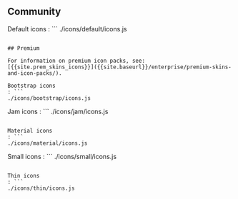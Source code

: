 ## Community

Default icons
: ```
./icons/default/icons.js
```

## Premium

For information on premium icon packs, see: [{{site.prem_skins_icons}}]({{site.baseurl}}/enterprise/premium-skins-and-icon-packs/).

Bootstrap icons
: ```
./icons/bootstrap/icons.js
```

Jam icons
: ```
./icons/jam/icons.js
```

Material icons
: ```
./icons/material/icons.js
```

Small icons
: ```
./icons/small/icons.js
```

Thin icons
: ```
./icons/thin/icons.js
```
